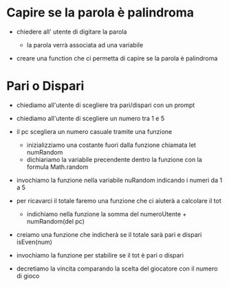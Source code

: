 # Capire se la parola è palindroma

- chiedere all' utente di digitare la parola
    - la parola verrà associata ad una variabile

- creare una function che ci permetta di capire se la parola è palindroma


# Pari o Dispari

- chiediamo all'utente di scegliere tra pari/dispari con un prompt

- chiediamo all'utente di scegliere un numero tra 1 e 5

- il pc scegliera un numero casuale tramite una funzione
    - inizializziamo una costante fuori dalla funzione chiamata let numRandom
    - dichiariamo la variabile precendente dentro la funzione con la formula Math.random

- invochiamo la funzione nella variabile  nuRandom indicando i numeri da 1 a 5

- per ricavarci il totale faremo una funzione che ci aiuterà a calcolare il tot
    - indichiamo nella funzione la somma del numeroUtente + numRandom(del pc)

- creiamo una funzione che indicherà se il totale sarà pari e dispari isEven(num)

- invochiamo la funzione per stabilire se il tot è pari o dispari

- decretiamo la vincita comparando la scelta del giocatore con il numero di gioco
